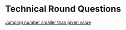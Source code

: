 # Technical Round Questions 


[Jumping number smaller than given value](https://www.geeksforgeeks.org/print-all-jumping-numbers-smaller-than-or-equal-to-a-given-value/)
